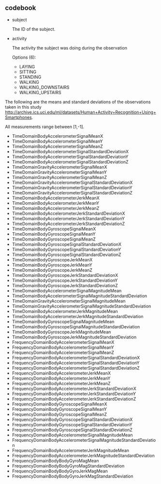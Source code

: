 ## codebook

- subject

  The ID of the subject.

- activity

  The activity the subject was doing during the observation
  
  Options (6):
  - LAYING
  - SITTING
  - STANDING
  - WALKING
  - WALKING_DOWNSTAIRS
  - WALKING_UPSTAIRS

The following are the means and standard deviations of the observations taken in this study
http://archive.ics.uci.edu/ml/datasets/Human+Activity+Recognition+Using+Smartphones. 

All measurements range between [1,-1].

- TimeDomainBodyAccelerometerSignalMeanX
- TimeDomainBodyAccelerometerSignalMeanY
- TimeDomainBodyAccelerometerSignalMeanZ
- TimeDomainBodyAccelerometerSignalStandardDeviationX
- TimeDomainBodyAccelerometerSignalStandardDeviationY
- TimeDomainBodyAccelerometerSignalStandardDeviationZ
- TimeDomainGravityAccelerometerSignalMeanX
- TimeDomainGravityAccelerometerSignalMeanY
- TimeDomainGravityAccelerometerSignalMeanZ
- TimeDomainGravityAccelerometerSignalStandardDeviationX
- TimeDomainGravityAccelerometerSignalStandardDeviationY
- TimeDomainGravityAccelerometerSignalStandardDeviationZ
- TimeDomainBodyAccelerometerJerkMeanX
- TimeDomainBodyAccelerometerJerkMeanY
- TimeDomainBodyAccelerometerJerkMeanZ
- TimeDomainBodyAccelerometerJerkStandardDeviationX
- TimeDomainBodyAccelerometerJerkStandardDeviationY
- TimeDomainBodyAccelerometerJerkStandardDeviationZ
- TimeDomainBodyGyroscopeSignalMeanX
- TimeDomainBodyGyroscopeSignalMeanY
- TimeDomainBodyGyroscopeSignalMeanZ
- TimeDomainBodyGyroscopeSignalStandardDeviationX
- TimeDomainBodyGyroscopeSignalStandardDeviationY
- TimeDomainBodyGyroscopeSignalStandardDeviationZ
- TimeDomainBodyGyroscopeJerkMeanX
- TimeDomainBodyGyroscopeJerkMeanY
- TimeDomainBodyGyroscopeJerkMeanZ
- TimeDomainBodyGyroscopeJerkStandardDeviationX
- TimeDomainBodyGyroscopeJerkStandardDeviationY
- TimeDomainBodyGyroscopeJerkStandardDeviationZ
- TimeDomainBodyAccelerometerSignalMagnitudeMean
- TimeDomainBodyAccelerometerSignalMagnitudeStandardDeviation
- TimeDomainGravityAccelerometerSignalMagnitudeMean
- TimeDomainGravityAccelerometerSignalMagnitudeStandardDeviation
- TimeDomainBodyAccelerometerJerkMagnitudeMean
- TimeDomainBodyAccelerometerJerkMagnitudeStandardDeviation
- TimeDomainBodyGyroscopeSignalMagnitudeMean
- TimeDomainBodyGyroscopeSignalMagnitudeStandardDeviation
- TimeDomainBodyGyroscopeJerkMagnitudeMean
- TimeDomainBodyGyroscopeJerkMagnitudeStandardDeviation
- FrequencyDomainBodyAccelerometerSignalMeanX
- FrequencyDomainBodyAccelerometerSignalMeanY
- FrequencyDomainBodyAccelerometerSignalMeanZ
- FrequencyDomainBodyAccelerometerSignalStandardDeviationX
- FrequencyDomainBodyAccelerometerSignalStandardDeviationY
- FrequencyDomainBodyAccelerometerSignalStandardDeviationZ
- FrequencyDomainBodyAccelerometerJerkMeanX
- FrequencyDomainBodyAccelerometerJerkMeanY
- FrequencyDomainBodyAccelerometerJerkMeanZ
- FrequencyDomainBodyAccelerometerJerkStandardDeviationX
- FrequencyDomainBodyAccelerometerJerkStandardDeviationY
- FrequencyDomainBodyAccelerometerJerkStandardDeviationZ
- FrequencyDomainBodyGyroscopeSignalMeanX
- FrequencyDomainBodyGyroscopeSignalMeanY
- FrequencyDomainBodyGyroscopeSignalMeanZ
- FrequencyDomainBodyGyroscopeSignalStandardDeviationX
- FrequencyDomainBodyGyroscopeSignalStandardDeviationY
- FrequencyDomainBodyGyroscopeSignalStandardDeviationZ
- FrequencyDomainBodyAccelerometerSignalMagnitudeMean
- FrequencyDomainBodyAccelerometerSignalMagnitudeStandardDeviation
- FrequencyDomainBodyAccelerometerJerkMagnitudeMean
- FrequencyDomainBodyAccelerometerJerkMagnitudeStandardDeviation
- FrequencyDomainBodyBodyGyroMagMean
- FrequencyDomainBodyBodyGyroMagStandardDeviation
- FrequencyDomainBodyBodyGyroJerkMagMean
- FrequencyDomainBodyBodyGyroJerkMagStandardDeviation
